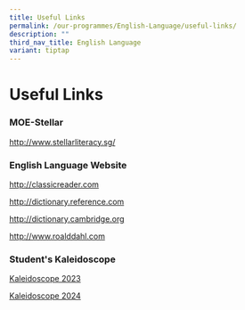 ```yaml
---
title: Useful Links
permalink: /our-programmes/English-Language/useful-links/
description: ""
third_nav_title: English Language
variant: tiptap
---
```

<h1><strong>Useful Links</strong></h1>
<h3>MOE-Stellar</h3>
<p><a href="http://www.stellarliteracy.sg/" rel="noopener noreferrer nofollow" target="_blank">http://www.stellarliteracy.sg/</a>
</p>
<h3>English Language Website</h3>
<p><a href="http://classicreader.com/" rel="noopener noreferrer nofollow" target="_blank">http://classicreader.com</a>
</p>
<p><a href="http://dictionary.reference.com/" rel="noopener noreferrer nofollow" target="_blank">http://dictionary.reference.com</a>
</p>
<p><a href="http://dictionary.cambridge.org/" rel="noopener noreferrer nofollow" target="_blank">http://dictionary.cambridge.org</a>
</p>
<p><a href="http://www.roalddahl.com/" rel="noopener noreferrer nofollow" target="_blank">http://www.roalddahl.com</a>
</p>
<h3>Student's Kaleidoscope</h3>
<p><a href="https://go.gov.sg/kaleidoscope2023" rel="noopener nofollow" target="_blank">Kaleidoscope 2023</a>
</p>
<p><a href="https://go.gov.sg/kaleidoscope2024" rel="noopener nofollow" target="_blank">Kaleidoscope 2024</a>
</p>
<p></p>